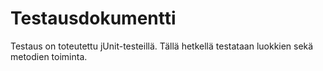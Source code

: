 # Testausdokumentti

Testaus on toteutettu jUnit-testeillä. Tällä hetkellä testataan luokkien sekä metodien toiminta.